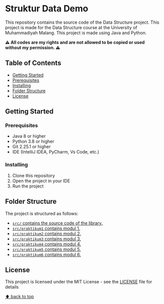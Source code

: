 ﻿# Struktur Data Demo

This repository contains the source code of the Data Structure project. This project is made for the Data Structure course at the University of Muhammadiyah Malang. This project is made using Java and Python.

<b>⚠️ All codes are my rights and are not allowed to be copied or used without my permission. ⚠️</b>

## Table of Contents

-   [Getting Started](#getting-started)
-   [Prerequisites](#prerequisites)
-   [Installing](#installing)
-   [Folder Structure](#folder-structure)
-   [License](#license)

## Getting Started

### Prerequisites

-   Java 8 or higher
-   Python 3.8 or higher
-   Git 2.25.1 or higher
-   IDE (IntelliJ IDEA, PyCharm, Vs Code, etc.)

### Installing

1. Clone this repository
2. Open the project in your IDE
3. Run the project

## Folder Structure

The project is structured as follows:

-   [`src/` contains the source code of the library.](https://github.com/rizkyhaksono/Struktur-Data-Demo/tree/main/src)
-   [`src/praktikum1` contains modul 1.](https://github.com/rizkyhaksono/Struktur-Data-Demo/tree/main/src/praktikum1)
-   [`src/praktikum2` contains modul 2.](https://github.com/rizkyhaksono/Struktur-Data-Demo/tree/main/src/praktikum2)
-   [`src/praktikum3` contains modul 3.](https://github.com/rizkyhaksono/Struktur-Data-Demo/tree/main/src/praktikum3)
-   [`src/praktikum4` contains modul 4.](https://github.com/rizkyhaksono/Struktur-Data-Demo/tree/main/src/praktikum4)
-   [`src/praktikum5` contains modul 5.](https://github.com/rizkyhaksono/Struktur-Data-Demo/tree/main/src/praktikum5)
-   [`src/praktikum6` contains modul 6.](https://github.com/rizkyhaksono/Struktur-Data-Demo/tree/main/src/praktikum6)

## License

This project is licensed under the MIT License - see the [LICENSE](https://github.com/rizkyhaksono/Struktur-Data-Demo/blob/main/LICENSE) file for details

[⬆ back to top](#table-of-contents)

[//]: # "This README was generated with ❤️ by rizkyhaksono"
